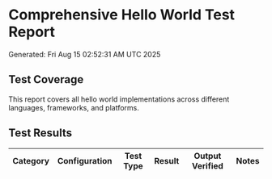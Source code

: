 # Comprehensive Hello World Test Report

Generated: Fri Aug 15 02:52:31 AM UTC 2025

## Test Coverage

This report covers all hello world implementations across different languages, frameworks, and platforms.

## Test Results

| Category | Configuration | Test Type | Result | Output Verified | Notes |
|----------|--------------|-----------|--------|-----------------|-------|
